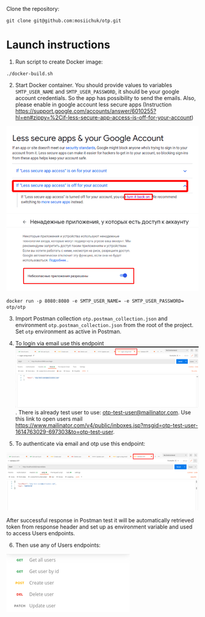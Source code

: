 Clone the repository: 
```
git clone git@github.com:mosiichuk/otp.git
```

# Launch instructions
1) Run script to create Docker image: 
```
./docker-build.sh
```

2) Start Docker container. You should provide values to variables `SMTP_USER_NAME` and `SMTP_USER_PASSWORD`, it should be your google account credentials. So the app has possibility to send the emails. Also, please enable in google account less secure apps (Instruction https://support.google.com/accounts/answer/6010255?hl=en#zippy=%2Cif-less-secure-app-access-is-off-for-your-account)

![img_1.png](img_1.png)
![img_2.png](img_2.png)

```
docker run -p 8080:8080 -e SMTP_USER_NAME= -e SMTP_USER_PASSWORD= otp/otp
```

3) Import Postman collection `otp.postman_collection.json` and environment `otp.postman_collection.json` from the root of the project. Set `otp` environment as active in Postman.

4) To login via email use this endpoint ![img.png](img.png). There is already test user to use: otp-test-user@mailinator.com. Use this link to open users mail https://www.mailinator.com/v4/public/inboxes.jsp?msgid=otp-test-user-1614763029-697303&to=otp-test-user.

5) To authenticate via email and otp use this endpoint:

![img_3.png](img_3.png)

After successful response in Postman test it will be automatically retrieved token from response header and set up as environment variable and used to access Users endpoints.
   
6) Then use any of Users endpoints:

![img_4.png](img_4.png)
